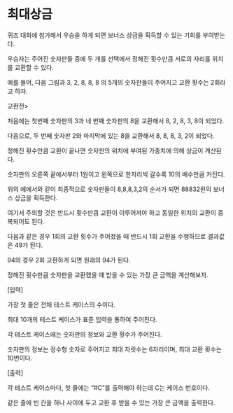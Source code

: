 # 최대상금

퀴즈 대회에 참가해서 우승을 하게 되면 보너스 상금을 획득할 수 있는 기회를 부여받는다.

우승자는 주어진 숫자판들 중에 두 개를 선택에서 정해진 횟수만큼 서로의 자리를 위치를 교환할 수 있다.

예를 들어, 다음 그림과 3, 2, 8, 8, 8 의 5개의 숫자판들이 주어지고 교환 횟수는 2회라고 하자.

교환전>



처음에는 첫번째 숫자판의 3과 네 번째 숫자판의 8을 교환해서 8, 2, 8, 3, 8이 되었다.
 


다음으로, 두 번째 숫자판 2와 마지막에 있는 8을 교환해서 8, 8, 8, 3, 2이 되었다.



정해진 횟수만큼 교환이 끝나면 숫자판의 위치에 부여된 가중치에 의해 상금이 계산된다.

숫자판의 오른쪽 끝에서부터 1원이고 왼쪽으로 한자리씩 갈수록 10의 배수만큼 커진다.

위의 예에서와 같이 최종적으로 숫자판들이 8,8,8,3,2의 순서가 되면 88832원의 보너스 상금을 획득한다.

여기서 주의할 것은 반드시 횟수만큼 교환이 이루어져야 하고 동일한 위치의 교환이 중복되어도 된다.

다음과 같은 경우 1회의 교환 횟수가 주어졌을 때 반드시 1회 교환을 수행하므로 결과값은 49가 된다.



94의 경우 2회 교환하게 되면 원래의 94가 된다.

정해진 횟수만큼 숫자판을 교환했을 때 받을 수 있는 가장 큰 금액을 계산해보자.

[입력]

가장 첫 줄은 전체 테스트 케이스의 수이다.

최대 10개의 테스트 케이스가 표준 입력을 통하여 주어진다.

각 테스트 케이스에는 숫자판의 정보와 교환 횟수가 주어진다.

숫자판의 정보는 정수형 숫자로 주어지고 최대 자릿수는 6자리이며, 최대 교환 횟수는 10번이다.

[출력]

각 테스트 케이스마다, 첫 줄에는 “#C”를 출력해야 하는데 C는 케이스 번호이다.

같은 줄에 빈 칸을 하나 사이에 두고 교환 후 받을 수 있는 가장 큰 금액을 출력한다.